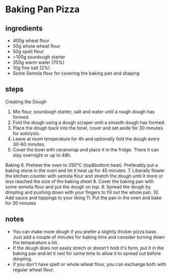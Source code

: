 # Baking Pan Pizza

## ingredients
* 400g wheat flour
* 50g whole wheat flour
* 50g spelt flour
* ~100g sourdough starter
* 350g warm water (70%)
* 10g fine salt (2%)
* Some Semola flour for covering the baking pan and shaping

## steps
Creating the Dough
1. Mix flour, sourdough starter, salt and water until a rough dough has formed.
2. Fold the dough using a dough scraper until a smooth dough has formed.
3. Place the dough back into the bowl, cover and set aside for 30 minutes for autolysis.
4. Leave at room temperature for 4h and optionally fold the dough every 30-60 minutes.
5. Cover the bowl with ceranwrap and place it in the fridge. There it can stay overnight or up to 48h.

Baking
6. Preheat the oven to 250°C (top&bottom heat). Preferably put a baking stone in the oven and let it heat up for 45 minutes.
7. Liberally flower the kitchen counter with semola flour and stretch the dough until it more or less reached the size of the baking sheet
8. Cover the baking pan with some semola flour and put the dough on top.
9. Spread the dough by dimpling and pushing down with your fingers to fill out the whole pan.
10. Add sauce and toppings to your liking
11. Put the pan in the oven and bake for 30 minutes

## notes
* You can make more dough if you prefer a slightly thicker pizza base. Just add a couple of minutes for baking time and consider turning down the temperature a bit.
* If the dough does not easily strech or doesn't hold it's form, put it in the baking pan and let it rest for some time to allow it to spread out before dimpling.
* if you don't have spelt or whole wheat flour, you can exchange both with regular wheat flour.
